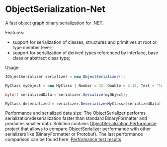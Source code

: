 ObjectSerialization-Net
===========

A fast object graph binary serialization for .NET.

Features:
* support for serialization of classes, structures and primitives at root or type member level;
* support for serialization of derived types referenced by interface, base class or abstract class type;

Usage:
```c#
IObjectSerializer serializer = new ObjectSerializer();

MyClass myObject = new MyClass { Number = 32, Double = 3.14, Text = "test" };

byte[] serializedData = serializer.Serialize(myObject);

MyClass deserialized = serializer.Deserialize<MyClass>(serializedData);
```

Performance and serialized data size:
The ObjectSerializer performs serialization/deserialization faster than standard BinaryFormatter and produces smaller data.
Solution contains [ObjectSerialization.Performance](ObjectSerialization-Net/tree/master/ObjectSerialization.Performance) project that allows to compare ObjectSerializer performance with other serializers like (BinaryFormatter or Protobuf).
The last performance comparison can be found here: [Performance test results](ObjectSerialization-Net/tree/master/PerformanceResults/results_2013-02-01_17.55.51.html)


 